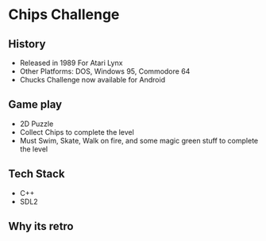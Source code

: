 # Chips Challenge

## History
 * Released in 1989 For Atari Lynx
 * Other Platforms: DOS, Windows 95, Commodore 64
 * Chucks Challenge now available for Android
## Game play
 * 2D Puzzle
 * Collect Chips to complete the level
 * Must Swim, Skate, Walk on fire, and some magic green stuff to complete the level
## Tech Stack
 * C++
 * SDL2
## Why its retro

